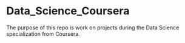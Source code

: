 # Data_Science_Coursera
The purpose of this repo is work on projects during the Data Science specialization from Coursera.
